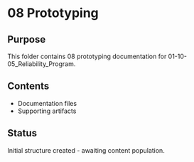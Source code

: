 # 08 Prototyping

## Purpose
This folder contains 08 prototyping documentation for 01-10-05_Reliability_Program.

## Contents
- Documentation files
- Supporting artifacts

## Status
Initial structure created - awaiting content population.
